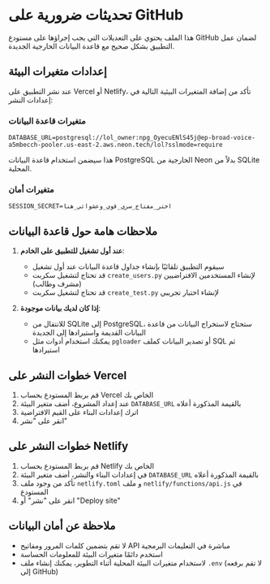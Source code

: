# تحديثات ضرورية على GitHub

هذا الملف يحتوي على التعديلات التي يجب إجراؤها على مستودع GitHub لضمان عمل التطبيق بشكل صحيح مع قاعدة البيانات الخارجية الجديدة.

## إعدادات متغيرات البيئة

عند نشر التطبيق على Vercel أو Netlify، تأكد من إضافة المتغيرات البيئية التالية في إعدادات النشر:

### متغيرات قاعدة البيانات
```
DATABASE_URL=postgresql://lol_owner:npg_OyecuENlS45j@ep-broad-voice-a5mbecch-pooler.us-east-2.aws.neon.tech/lol?sslmode=require
```

هذا سيضمن استخدام قاعدة البيانات PostgreSQL الخارجية من Neon بدلاً من SQLite المحلية.

### متغيرات أمان
```
SESSION_SECRET=اختر_مفتاح_سري_قوي_وعشوائي_هنا
```

## ملاحظات هامة حول قاعدة البيانات

1. **عند أول تشغيل للتطبيق على الخادم**:
   - سيقوم التطبيق تلقائيًا بإنشاء جداول قاعدة البيانات عند أول تشغيل
   - قد تحتاج لتشغيل سكربت `create_users.py` لإنشاء المستخدمين الافتراضيين (مشرف وطالب)
   - قد تحتاج لتشغيل سكربت `create_test.py` لإنشاء اختبار تجريبي

2. **إذا كان لديك بيانات موجودة**:
   - للانتقال من SQLite إلى PostgreSQL، ستحتاج لاستخراج البيانات من قاعدة البيانات القديمة واستيرادها إلى الجديدة
   - يمكنك استخدام أدوات مثل `pgloader` أو تصدير البيانات كملف SQL ثم استيرادها

## خطوات النشر على Vercel

1. قم بربط المستودع بحساب Vercel الخاص بك
2. عند إعداد المشروع، أضف متغير البيئة `DATABASE_URL` بالقيمة المذكورة أعلاه
3. اترك إعدادات البناء على القيم الافتراضية
4. انقر على "نشر"

## خطوات النشر على Netlify

1. قم بربط المستودع بحساب Netlify الخاص بك
2. في إعدادات البناء والنشر، أضف متغير البيئة `DATABASE_URL` بالقيمة المذكورة أعلاه
3. تأكد من وجود ملف `netlify.toml` و ملف `netlify/functions/api.js` في المستودع
4. انقر على "نشر" أو "Deploy site"

## ملاحظة عن أمان البيانات

- لا تقم بتضمين كلمات المرور ومفاتيح API مباشرة في التعليمات البرمجية
- استخدم دائمًا متغيرات البيئة للمعلومات الحساسة
- لاستخدام متغيرات البيئة المحلية أثناء التطوير، يمكنك إنشاء ملف `.env` (لا تقم برفعه إلى GitHub)